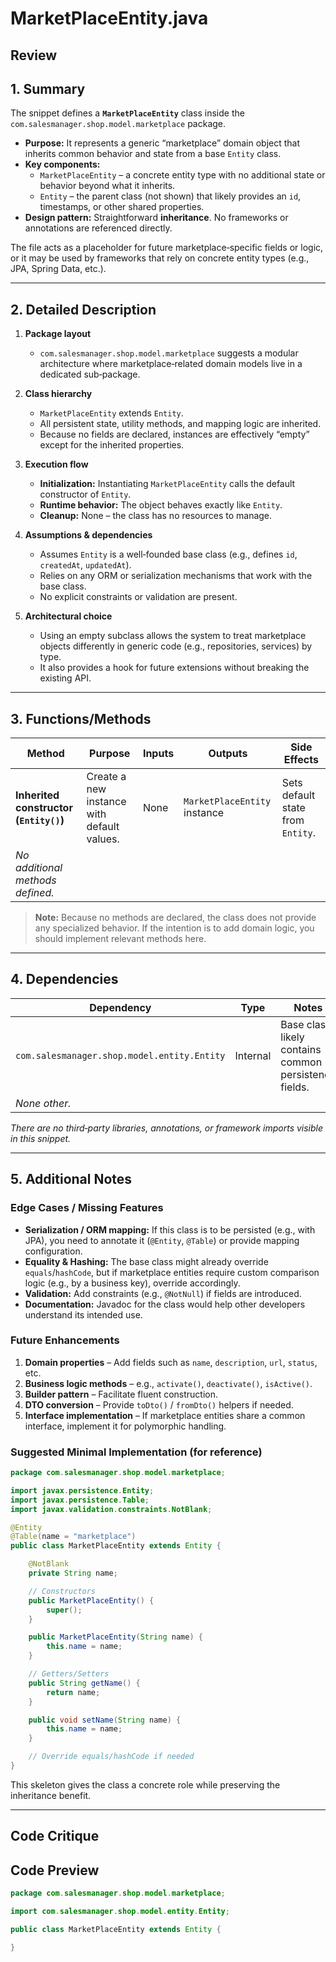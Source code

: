 # MarketPlaceEntity.java

## Review

## 1. Summary  
The snippet defines a **`MarketPlaceEntity`** class inside the `com.salesmanager.shop.model.marketplace` package.  
- **Purpose:** It represents a generic “marketplace” domain object that inherits common behavior and state from a base `Entity` class.  
- **Key components:**  
  - `MarketPlaceEntity` – a concrete entity type with no additional state or behavior beyond what it inherits.  
  - `Entity` – the parent class (not shown) that likely provides an `id`, timestamps, or other shared properties.  
- **Design pattern:** Straightforward **inheritance**. No frameworks or annotations are referenced directly.  

The file acts as a placeholder for future marketplace‑specific fields or logic, or it may be used by frameworks that rely on concrete entity types (e.g., JPA, Spring Data, etc.).

---

## 2. Detailed Description  
1. **Package layout**  
   - `com.salesmanager.shop.model.marketplace` suggests a modular architecture where marketplace‑related domain models live in a dedicated sub‑package.  

2. **Class hierarchy**  
   - `MarketPlaceEntity` extends `Entity`.  
   - All persistent state, utility methods, and mapping logic are inherited.  
   - Because no fields are declared, instances are effectively “empty” except for the inherited properties.

3. **Execution flow**  
   - **Initialization:** Instantiating `MarketPlaceEntity` calls the default constructor of `Entity`.  
   - **Runtime behavior:** The object behaves exactly like `Entity`.  
   - **Cleanup:** None – the class has no resources to manage.

4. **Assumptions & dependencies**  
   - Assumes `Entity` is a well‑founded base class (e.g., defines `id`, `createdAt`, `updatedAt`).  
   - Relies on any ORM or serialization mechanisms that work with the base class.  
   - No explicit constraints or validation are present.

5. **Architectural choice**  
   - Using an empty subclass allows the system to treat marketplace objects differently in generic code (e.g., repositories, services) by type.  
   - It also provides a hook for future extensions without breaking the existing API.

---

## 3. Functions/Methods  
| Method | Purpose | Inputs | Outputs | Side Effects |
|--------|---------|--------|---------|--------------|
| **Inherited constructor (`Entity()`)** | Create a new instance with default values. | None | `MarketPlaceEntity` instance | Sets default state from `Entity`. |
| *No additional methods defined.* |  |  |  |  |

> **Note:** Because no methods are declared, the class does not provide any specialized behavior. If the intention is to add domain logic, you should implement relevant methods here.

---

## 4. Dependencies  
| Dependency | Type | Notes |
|------------|------|-------|
| `com.salesmanager.shop.model.entity.Entity` | Internal | Base class; likely contains common persistence fields. |
| *None other.* |  |  |

*There are no third‑party libraries, annotations, or framework imports visible in this snippet.*

---

## 5. Additional Notes  

### Edge Cases / Missing Features  
- **Serialization / ORM mapping:** If this class is to be persisted (e.g., with JPA), you need to annotate it (`@Entity`, `@Table`) or provide mapping configuration.  
- **Equality & Hashing:** The base class might already override `equals`/`hashCode`, but if marketplace entities require custom comparison logic (e.g., by a business key), override accordingly.  
- **Validation:** Add constraints (e.g., `@NotNull`) if fields are introduced.  
- **Documentation:** Javadoc for the class would help other developers understand its intended use.  

### Future Enhancements  
1. **Domain properties** – Add fields such as `name`, `description`, `url`, `status`, etc.  
2. **Business logic methods** – e.g., `activate()`, `deactivate()`, `isActive()`.  
3. **Builder pattern** – Facilitate fluent construction.  
4. **DTO conversion** – Provide `toDto()` / `fromDto()` helpers if needed.  
5. **Interface implementation** – If marketplace entities share a common interface, implement it for polymorphic handling.

### Suggested Minimal Implementation (for reference)

```java
package com.salesmanager.shop.model.marketplace;

import javax.persistence.Entity;
import javax.persistence.Table;
import javax.validation.constraints.NotBlank;

@Entity
@Table(name = "marketplace")
public class MarketPlaceEntity extends Entity {

    @NotBlank
    private String name;

    // Constructors
    public MarketPlaceEntity() {
        super();
    }

    public MarketPlaceEntity(String name) {
        this.name = name;
    }

    // Getters/Setters
    public String getName() {
        return name;
    }

    public void setName(String name) {
        this.name = name;
    }

    // Override equals/hashCode if needed
}
```

This skeleton gives the class a concrete role while preserving the inheritance benefit.

---

## Code Critique



## Code Preview

```java
package com.salesmanager.shop.model.marketplace;

import com.salesmanager.shop.model.entity.Entity;

public class MarketPlaceEntity extends Entity {

}



```

